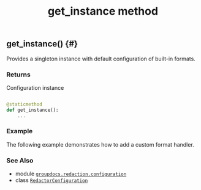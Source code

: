 ﻿---
title: get_instance method
second_title: GroupDocs.Redaction for Python via .NET API References
description: 
type: docs
weight: 30
url: /groupdocs.redaction.configuration/redactorconfiguration/get_instance/
is_root: false
---

## get_instance() {#}

Provides a singleton instance with default configuration of built-in formats.


### Returns 


Configuration instance


```python

@staticmethod
def get_instance():
    ...
```



### Example 


The following example demonstrates how to add a custom format handler.



### See Also
* module [`groupdocs.redaction.configuration`](../../)
* class [`RedactorConfiguration`](/redaction/python-net/groupdocs.redaction.configuration/redactorconfiguration)
